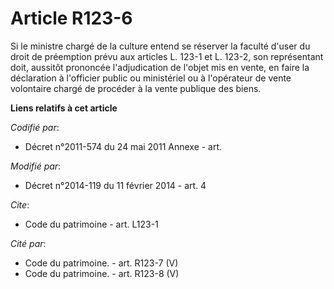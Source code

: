 # Article R123-6

Si le ministre chargé de la culture entend se réserver la faculté d'user du droit de préemption prévu aux articles L. 123-1
et L. 123-2, son représentant doit, aussitôt prononcée l'adjudication de l'objet mis en vente, en faire la déclaration à
l'officier public ou ministériel                  ou à l'opérateur de vente volontaire chargé de procéder à la vente publique
des biens.

**Liens relatifs à cet article**

_Codifié par_:

  - Décret n°2011-574 du 24 mai 2011 Annexe - art.

_Modifié par_:

  - Décret n°2014-119 du 11 février 2014 - art. 4

_Cite_:

  - Code du patrimoine - art. L123-1

_Cité par_:

  - Code du patrimoine. - art. R123-7 (V)
  - Code du patrimoine. - art. R123-8 (V)
